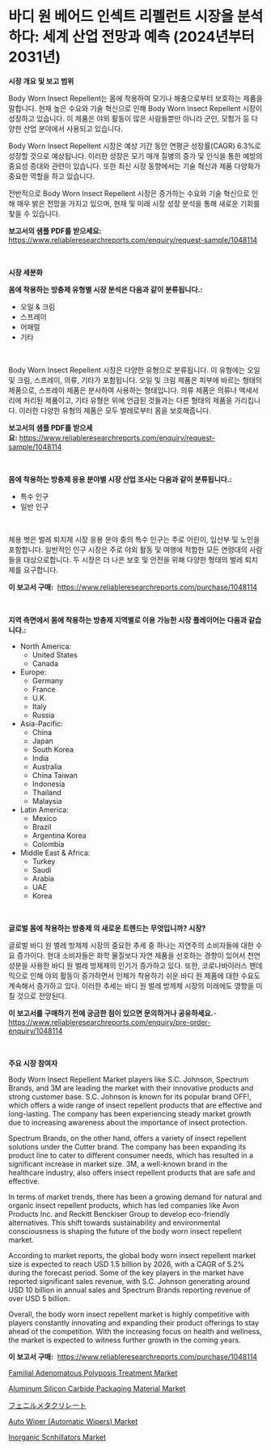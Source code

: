 <p><h1>바디 원 베어드 인섹트 리펠런트 시장을 분석하다: 세계 산업 전망과 예측 (2024년부터 2031년)</h1></p><p><strong>시장 개요 및 보고 범위</strong></p>
<p><p>Body Worn Insect Repellent는 몸에 착용하여 모기나 해충으로부터 보호하는 제품을 말합니다. 현재 높은 수요와 기술 혁신으로 인해 Body Worn Insect Repellent 시장이 성장하고 있습니다. 이 제품은 야외 활동이 많은 사람들뿐만 아니라 군인, 모험가 등 다양한 산업 분야에서 사용되고 있습니다.</p><p>Body Worn Insect Repellent 시장은 예상 기간 동안 연평균 성장률(CAGR) 6.3%로 성장할 것으로 예상됩니다. 이러한 성장은 모기 매개 질병의 증가 및 인식을 통한 예방의 중요성 증대와 관련이 있습니다. 또한 최신 시장 동향에서는 기술 혁신과 제품 다양화가 중요한 역할을 하고 있습니다.</p><p>전반적으로 Body Worn Insect Repellent 시장은 증가하는 수요와 기술 혁신으로 인해 매우 밝은 전망을 가지고 있으며, 현재 및 미래 시장 성장 분석을 통해 새로운 기회를 찾을 수 있습니다.</p></p>
<p><strong>보고서의 샘플 PDF를 받으세요:</strong> <a href="https://www.reliableresearchreports.com/enquiry/request-sample/1048114">https://www.reliableresearchreports.com/enquiry/request-sample/1048114</a></p>
<p>&nbsp;</p>
<p><strong>시장 세분화</strong></p>
<p><strong>몸에 착용하는 방충제 유형별 시장 분석은 다음과 같이 분류됩니다.:</strong></p>
<p><ul><li>오일 & 크림</li><li>스프레이</li><li>어패럴</li><li>기타</li></ul></p>
<p>&nbsp;</p>
<p><p>Body Worn Insect Repellent 시장은 다양한 유형으로 분류됩니다. 이 유형에는 오일 및 크림, 스프레이, 의류, 기타가 포함됩니다. 오일 및 크림 제품은 피부에 바르는 형태의 제품으로, 스프레이 제품은 분사하여 사용하는 형태입니다. 의류 제품은 의류나 액세서리에 처리된 제품이고, 기타 유형은 위에 언급된 것들과는 다른 형태의 제품을 가리킵니다. 이러한 다양한 유형의 제품은 모두 벌레로부터 몸을 보호해줍니다.</p></p>
<p><strong>보고서의 샘플 PDF를 받으세요:</strong>&nbsp;<a href="https://www.reliableresearchreports.com/enquiry/request-sample/1048114">https://www.reliableresearchreports.com/enquiry/request-sample/1048114</a></p>
<p>&nbsp;</p>
<p><strong> 몸에 착용하는 방충제 응용 분야별 시장 산업 조사는 다음과 같이 분류됩니다.:</strong></p>
<p><ul><li>특수 인구</li><li>일반 인구</li></ul></p>
<p>&nbsp;</p>
<p><p>체용 벗은 벌레 퇴치제 시장 응용 분야 중의 특수 인구는 주로 어린이, 임산부 및 노인을 포함합니다. 일반적인 인구 시장은 주로 야외 활동 및 여행에 적합한 모든 연령대의 사람들을 대상으로합니다. 두 시장은 더 나은 보호 및 안전을 위해 다양한 형태의 벌레 퇴치제를 요구합니다.</p></p>
<p><strong>이 보고서 구매:</strong>&nbsp; <a href="https://www.reliableresearchreports.com/purchase/1048114">https://www.reliableresearchreports.com/purchase/1048114</a></p>
<p>&nbsp;</p>
<p><strong>지역 측면에서 몸에 착용하는 방충제 지역별로 이용 가능한 시장 플레이어는 다음과 같습니다.:</strong></p>
<p><ul>
    <li>
        North America:
        <ul>
            <li>United States</li>
            <li>Canada</li>
        </ul>
    </li>
    <li>
        Europe:
        <ul>
            <li>Germany</li>
            <li>France</li>
            <li>U.K.</li>
            <li>Italy</li>
            <li>Russia</li>
        </ul>
    </li>
    <li>
        Asia-Pacific:
        <ul>
            <li>China</li>
            <li>Japan</li>
            <li>South Korea</li>
            <li>India</li>
            <li>Australia</li>
            <li>China Taiwan</li>
            <li>Indonesia</li>
            <li>Thailand</li>
            <li>Malaysia</li>
        </ul>
    </li>
    <li>
        Latin America:
        <ul>
            <li>Mexico</li>
            <li>Brazil</li>
            <li>Argentina Korea</li>
            <li>Colombia</li>
        </ul>
    </li>
    <li>
        Middle East & Africa:
        <ul>
            <li>Turkey</li>
            <li>Saudi</li>
            <li>Arabia</li>
            <li>UAE</li>
            <li>Korea</li>
        </ul>
    </li>
    </ul></p>
<p>&nbsp;</p>
<p><strong>글로벌 몸에 착용하는 방충제 의 새로운 트렌드는 무엇입니까? 시장?</strong></p>
<p><p>글로벌 바디 원 벌레 방제제 시장의 중요한 추세 중 하나는 자연주의 소비자들에 대한 수요 증가이다. 현대 소비자들은 화학 물질보다 자연 제품을 선호하는 경향이 있어서 천연 성분을 사용한 바디 원 벌레 방제제의 인기가 증가하고 있다. 또한, 코로나바이러스 팬데믹으로 인해 야외 활동이 증가하면서 인체가 착용하기 쉬운 바디 원 제품에 대한 수요도 계속해서 증가하고 있다. 이러한 추세는 바디 원 벌레 방제제 시장의 미래에도 영향을 미칠 것으로 전망된다.</p></p>
<p><strong>이 보고서를 구매하기 전에 궁금한 점이 있으면 문의하거나 공유하세요.</strong>- <a href="https://www.reliableresearchreports.com/enquiry/pre-order-enquiry/1048114">https://www.reliableresearchreports.com/enquiry/pre-order-enquiry/1048114</a></p>
<p>&nbsp;</p>
<p><strong>주요 시장 참여자</strong></p>
<p><p>Body Worn Insect Repellent Market players like S.C. Johnson, Spectrum Brands, and 3M are leading the market with their innovative products and strong customer base. S.C. Johnson is known for its popular brand OFF!, which offers a wide range of insect repellent products that are effective and long-lasting. The company has been experiencing steady market growth due to increasing awareness about the importance of insect protection.</p><p>Spectrum Brands, on the other hand, offers a variety of insect repellent solutions under the Cutter brand. The company has been expanding its product line to cater to different consumer needs, which has resulted in a significant increase in market size. 3M, a well-known brand in the healthcare industry, also offers insect repellent products that are safe and effective.</p><p>In terms of market trends, there has been a growing demand for natural and organic insect repellent products, which has led companies like Avon Products Inc. and Reckitt Benckiser Group to develop eco-friendly alternatives. This shift towards sustainability and environmental consciousness is shaping the future of the body worn insect repellent market.</p><p>According to market reports, the global body worn insect repellent market size is expected to reach USD 1.5 billion by 2026, with a CAGR of 5.2% during the forecast period. Some of the key players in the market have reported significant sales revenue, with S.C. Johnson generating around USD 10 billion in annual sales and Spectrum Brands reporting revenue of over USD 5 billion.</p><p>Overall, the body worn insect repellent market is highly competitive with players constantly innovating and expanding their product offerings to stay ahead of the competition. With the increasing focus on health and wellness, the market is expected to witness further growth in the coming years.</p></p>
<p><strong>이 보고서 구매:</strong>&nbsp;&nbsp;<a href="https://www.reliableresearchreports.com/purchase/1048114">https://www.reliableresearchreports.com/purchase/1048114</a></p>
<p><p><a href="https://noble-drawer-34c.notion.site/Familial-Adenomatous-Polyposis-Treatment-Market-Size-Evaluating-its-Market-Trends-Growth-and-Proj-626cee6e2fc04f9aae64e3dbe66d3682">Familial Adenomatous Polyposis Treatment Market</a></p><p><a href="https://view.publitas.com/reportprime-1/aluminum-silicon-carbide-packaging-material-market-size-market-trends-and-growth-outlook-forecasted-for-period-from-2023-to-2030/">Aluminum Silicon Carbide Packaging Material Market</a></p><p><a href="https://github.com/lababdou/Market-Research-Report-List-2/blob/main/3384667188707.md">フェニルメタクリレート</a></p><p><a href="https://github.com/NorbertYates/Market-Research-Report-List-3/blob/main/auto-wiper-automatic-wipers-market.md">Auto Wiper (Automatic Wipers) Market</a></p><p><a href="https://iodized-pantydraco-05c.notion.site/Inorganic-Scnhillators-Market-Insights-Market-Players-and-Forecast-Till-2031-df3918c8467443a6b7173a6687c94612">Inorganic Scnhillators Market</a></p></p>
